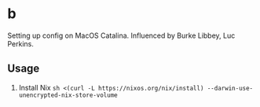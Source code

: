 # b
Setting up config on MacOS Catalina. Influenced by Burke Libbey, Luc Perkins.

## Usage
1. Install Nix
`sh <(curl -L https://nixos.org/nix/install) --darwin-use-unencrypted-nix-store-volume`
